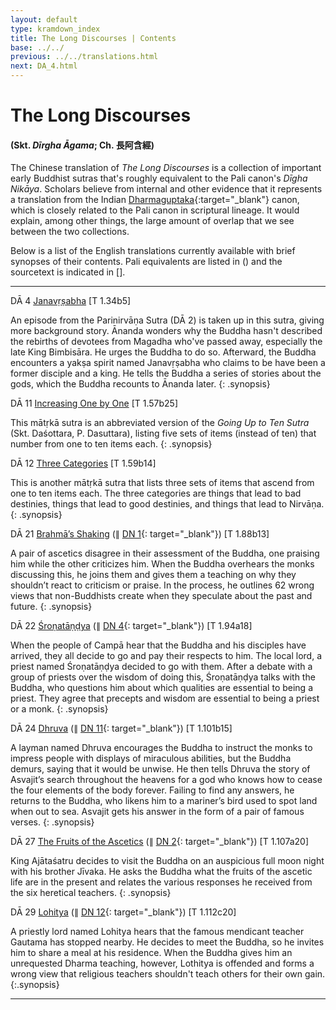 ```yaml
---
layout: default
type: kramdown_index
title: The Long Discourses | Contents
base: ../../
previous: ../../translations.html
next: DA_4.html
---
```


# The Long Discourses
#### (Skt. *Dīrgha Āgama*; Ch. <span class="ch">長阿含經</span>)

The Chinese translation of *The Long Discourses* is a collection of important early Buddhist sutras that's roughly equivalent to the Pali canon's *Dīgha Nikāya*. Scholars believe from internal and other evidence that it represents a translation from the Indian [Dharmaguptaka](https://en.wikipedia.org/wiki/Dharmaguptaka){:target="_blank"} canon, which is closely related to the Pali canon in scriptural lineage. It would explain, among other things, the large amount of overlap that we see between the two collections.

Below is a list of the English translations currently available with brief synopses of their contents. Pali equivalents are listed in () and the sourcetext is indicated in [].

---

DĀ 4 [Janavṛṣabha](DA_4.html) [T 1.34b5]

An episode from the Parinirvāṇa Sutra (DĀ 2) is taken up in this sutra, giving more background story. Ānanda wonders why the Buddha hasn't described the rebirths of devotees from Magadha who've passed away, especially the late King Bimbisāra. He urges the Buddha to do so. Afterward, the Buddha encounters a yakṣa spirit named Janavṛṣabha who claims to be have been a former disciple and a king. He tells the Buddha a series of stories about the gods, which the Buddha recounts to Ānanda later.
{: .synopsis}

DĀ 11 [Increasing One by One](DA_11.html) [T 1.57b25]

This mātṛkā sutra is an abbreviated version of the *Going Up to Ten Sutra* (Skt. Daśottara, P. Dasuttara), listing five sets of items (instead of ten) that number from one to ten items each.
{: .synopsis}

DĀ 12 [Three Categories](DA_12.html) [T 1.59b14]

This is another mātṛkā sutra that lists three sets of items that ascend from one to ten items each. The three categories are things that lead to bad destinies, things that lead to good destinies, and things that lead to Nirvāṇa.
{: .synopsis}

DĀ 21 [Brahmā’s Shaking](DA_21.html) (∥ [DN 1](https://suttacentral.net/dn1){: target="_blank"}) [T 1.88b13]

A pair of ascetics disagree in their assessment of the Buddha, one praising him while the other criticizes him. When the Buddha overhears the monks discussing this, he joins them and gives them a teaching on why they shouldn’t react to criticism or praise. In the process, he outlines 62 wrong views that non-Buddhists create when they speculate about the past and future.
{: .synopsis}

DĀ 22 [Śroṇatāṇḍya](DA_22.html) (∥ [DN 4](https://suttacentral.net/dn4){: target="_blank"}) [T 1.94a18]

When the people of Campā hear that the Buddha and his disciples have arrived, they all decide to go and pay their respects to him. The local lord, a priest named Śroṇatāṇḍya decided to go with them. After a debate with a group of priests over the wisdom of doing this, Śroṇatāṇḍya talks with the Buddha, who questions him about which qualities are essential to being a priest. They agree that precepts and wisdom are essential to being a priest or a monk.
{: .synopsis}

DĀ 24 [Dhruva](DA_24.html) (∥ [DN 11](https://suttacentral.net/dn11){: target="_blank"}) [T 1.101b15]

A layman named Dhruva encourages the Buddha to instruct the monks to impress people with displays of miraculous abilities, but the Buddha demurs, saying that it would be unwise. He then tells Dhruva the story of Asvajit’s search throughout the heavens for a god who knows how to cease the four elements of the body forever. Failing to find any answers, he returns to the Buddha, who likens him to a mariner’s bird used to spot land when out to sea. Asvajit gets his answer in the form of a pair of famous verses.
{: .synopsis}

DĀ 27 [The Fruits of the Ascetics](DA_27.html) (∥ [DN 2](https://suttacentral.net/dn2){: target="_blank"}) [T 1.107a20]

King Ajātaśatru decides to visit the Buddha on an auspicious full moon night with his brother Jīvaka. He asks the Buddha what the fruits of the ascetic life are in the present and relates the various responses he received from the six heretical teachers.
{: .synopsis}

DĀ 29 [Lohitya](DA_29.html) (∥ [DN 12](https://suttacentral.net/dn12){: target="_blank"}) [T 1.112c20]

A priestly lord named Lohitya hears that the famous mendicant teacher Gautama has stopped nearby. He decides to meet the Buddha, so he invites him to share a meal at his residence. When the Buddha gives him an unrequested Dharma teaching, however, Lothitya is offended and forms a wrong view that religious teachers shouldn't teach others for their own gain.
{:.synopsis}

---